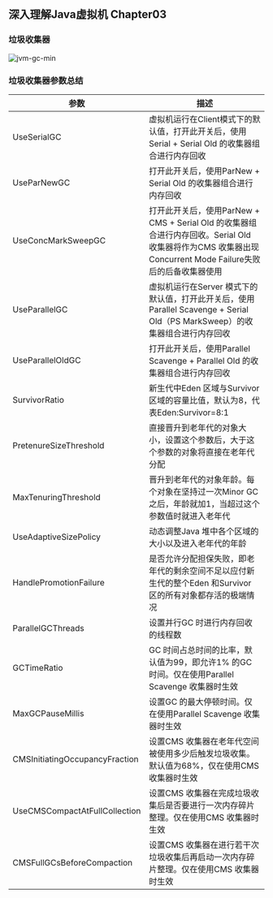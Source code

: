 ## 深入理解Java虚拟机 Chapter03

### 垃圾收集器
![jvm-gc-min](https://s0.wailian.download/2018/11/01/jvm-gc-min.jpg)

### 垃圾收集器参数总结

参数 | 描述
---|------
UseSerialGC | 虚拟机运行在Client模式下的默认值，打开此开关后，使用Serial + Serial Old 的收集器组合进行内存回收
UseParNewGC | 打开此开关后，使用ParNew + Serial Old 的收集器组合进行内存回收
UseConcMarkSweepGC | 打开此开关后，使用ParNew + CMS + Serial Old 的收集器组合进行内存回收。Serial Old 收集器将作为CMS 收集器出现Concurrent Mode Failure失败后的后备收集器使用
UseParallelGC | 虚拟机运行在Server 模式下的默认值，打开此开关后，使用Parallel Scavenge + Serial Old（PS MarkSweep）的收集器组合进行内存回收
UseParallelOldGC | 打开此开关后，使用Parallel Scavenge + Parallel Old 的收集器组合进行内存回收
SurvivorRatio | 新生代中Eden 区域与Survivor 区域的容量比值，默认为8，代表Eden:Survivor=8:1
PretenureSizeThreshold | 直接晋升到老年代的对象大小，设置这个参数后，大于这个参数的对象将直接在老年代分配
MaxTenuringThreshold | 晋升到老年代的对象年龄。每个对象在坚持过一次Minor GC 之后，年龄就加1，当超过这个参数值时就进入老年代
UseAdaptiveSizePolicy | 动态调整Java 堆中各个区域的大小以及进入老年代的年龄
HandlePromotionFailure | 是否允许分配担保失败，即老年代的剩余空间不足以应付新生代的整个Eden 和Survivor 区的所有对象都存活的极端情况
ParallelGCThreads | 设置并行GC 时进行内存回收的线程数
GCTimeRatio | GC 时间占总时间的比率，默认值为99，即允许1% 的GC 时间。仅在使用Parallel Scavenge 收集器时生效
MaxGCPauseMillis | 设置GC 的最大停顿时间。仅在使用Parallel Scavenge 收集器时生效
CMSInitiatingOccupancyFraction | 设置CMS 收集器在老年代空间被使用多少后触发垃圾收集。默认值为68%，仅在使用CMS 收集器时生效
UseCMSCompactAtFullCollection | 设置CMS 收集器在完成垃圾收集后是否要进行一次内存碎片整理。仅在使用CMS 收集器时生效
CMSFullGCsBeforeCompaction | 设置CMS 收集器在进行若干次垃圾收集后再启动一次内存碎片整理。仅在使用CMS 收集器时生效